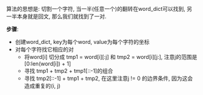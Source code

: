 算法的思想是: 切割一个字符, 当一半(任意一个)的翻转在word_dict可以找到, 另一半本身就是回文, 那么我们就找到了一对.

**步骤**:
- 创建word_dict, key为每个word, value为每个字符的坐标
- 对每个字符找它相应的对
    - 将word[i] 切分成 tmp1 = word[i][:j] 和 tmp2 = word[i][j:], 注意j的范围是[0:len(word[i]) + 1]
    - 寻找 tmp1 + tmp2 + tmp1[::-1]的组合
    - 寻找 tmp2[::-1] + tmp1 + tmp2, 在这里注意j != 0 的边界条件, 因为这会造成重复的(i, j)
